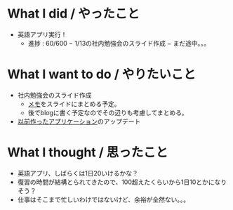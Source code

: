 # What I did / やったこと
- 英語アプリ実行！
  - 進捗 : 60/600
− 1/13の社内勉強会のスライド作成
  − まだ途中。。。

# What I want to do / やりたいこと
- 社内勉強会のスライド作成
  - [メモ](https://github.com/yamap55/work/blob/master/20170103_mac_memo/memo.md)をスライドにまとめる予定。
  - 後でblogに書く予定なのでその辺りも考慮してまとめる。
- [以前作ったアプリケーション](https://github.com/yamap55/guild-story2-search)のアップデート

# What I thought / 思ったこと
- 英語アプリ、しばらくは1日20いけるかな？
- 復習の時間が結構とられてきたので、100超えたくらいから1日10とかになりそう？
- 仕事はそこまで忙しいわけではないけど、余裕が全然ない。。。
